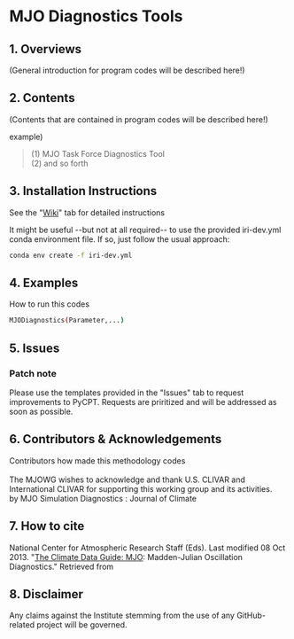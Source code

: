 # MJO Diagnostics Tools

## 1. Overviews
(General introduction for program codes will be described here!)

## 2. Contents
(Contents that are contained in program codes will be described here!)

example)
> (1) MJO Task Force Diagnostics Tool </br>
> (2) and so forth

## 3. Installation Instructions
See the "[Wiki]" tab for detailed instructions

It might be useful --but not at all required-- to use the provided iri-dev.yml conda environment file. If so, just follow the usual approach:
```sh
conda env create -f iri-dev.yml
```

## 4. Examples
How to run this codes
```sh
MJODiagnostics(Parameter,...)
```

## 5. Issues
### Patch note
Please use the templates provided in the "Issues" tab to request improvements to PyCPT. Requests are priritized and will be addressed as soon as possible.


## 6. Contributors & Acknowledgements
Contributors how made this methodology codes </br></br>
The MJOWG wishes to acknowledge and thank U.S. CLIVAR and International CLIVAR for supporting this working group and its activities.</br>
by MJO Simulation Diagnostics : Journal of Climate

## 7. How to cite
National Center for Atmospheric Research Staff (Eds). Last modified 08 Oct 2013. "[The Climate Data Guide: MJO]: Madden-Julian Oscillation Diagnostics." Retrieved from 

## 8. Disclaimer
Any claims against the Institute stemming from the use of any GitHub-related project will be governed.



  [Wiki]: https://climatedataguide.ucar.edu/climate-data/mjo-madden-julian-oscillation-diagnostics
  [The Climate Data Guide: MJO]: https://climatedataguide.ucar.edu/climate-data/mjo-madden-julian-oscillation-diagnostics
